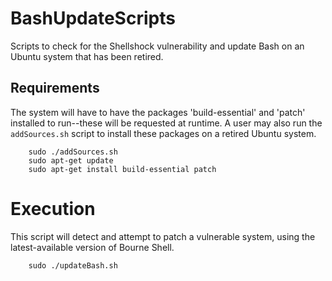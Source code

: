 # BashUpdateScripts
Scripts to check for the Shellshock vulnerability and update Bash on an
Ubuntu system that has been retired.

## Requirements
The system will have to have the packages 'build-essential' and 'patch'
installed to run--these will be requested at runtime.  A user may also
run the `addSources.sh` script to install these packages on a retired
Ubuntu system.

		sudo ./addSources.sh
		sudo apt-get update
		sudo apt-get install build-essential patch

# Execution
This script will detect and attempt to patch a vulnerable system,
using the latest-available version of Bourne Shell.

		sudo ./updateBash.sh
